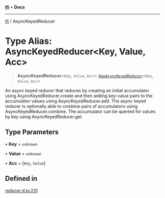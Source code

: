 [**lfi**](../readme.md) • **Docs**

---

[lfi](../globals.md) / AsyncKeyedReducer

# Type Alias: AsyncKeyedReducer\<Key, Value, Acc\>

> **AsyncKeyedReducer**\<`Key`, `Value`, `Acc`\>:
> [`RawAsyncKeyedReducer`](RawAsyncKeyedReducer.md)\<`Key`, `Value`, `Acc`\>

An async keyed reducer that reduces by creating an initial accumulator using
AsyncKeyedReducer.create and then adding key-value pairs to the accumulator
values using AsyncKeyedReducer.add. The async keyed reducer is optionally able
to combine pairs of accumulators using AsyncKeyedReducer.combine. The
accumulator can be queried for values by key using AsyncKeyedReducer.get.

## Type Parameters

• **Key** = `unknown`

• **Value** = `unknown`

• **Acc** = [`Key`, `Value`]

## Defined in

[reducer.d.ts:231](https://github.com/TomerAberbach/lfi/blob/c9ef1bf4d1040d7f49c52b70b358c019e55f524d/src/operations/reducer.d.ts#L231)
